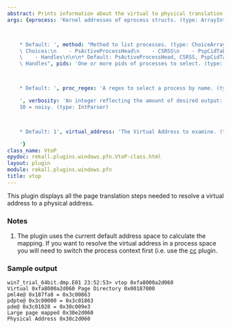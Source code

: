 ```yaml
---
abstract: Prints information about the virtual to physical translation.
args: {eprocess: 'Kernel addresses of eprocess structs. (type: ArrayIntParser)



    * Default: ', method: "Method to list processes. (type: ChoiceArray)\n\n\n* Valid\
    \ Choices:\n    - PsActiveProcessHead\n    - CSRSS\n    - PspCidTable\n    - Sessions\n\
    \    - Handles\n\n\n* Default: PsActiveProcessHead, CSRSS, PspCidTable, Sessions,\
    \ Handles", pids: 'One or more pids of processes to select. (type: ArrayIntParser)



    * Default: ', proc_regex: 'A regex to select a process by name. (type: RegEx)

    ', verbosity: 'An integer reflecting the amount of desired output: 0 = quiet,
    10 = noisy. (type: IntParser)



    * Default: 1', virtual_address: 'The Virtual Address to examine. (type: SymbolAddress)

    '}
class_name: VtoP
epydoc: rekall.plugins.windows.pfn.VtoP-class.html
layout: plugin
module: rekall.plugins.windows.pfn
title: vtop
---
```


This plugin displays all the page translation steps needed to resolve a virtual
address to a physical address.

### Notes

1. The plugin uses the current default address space to calculate the
   mapping. If you want to resolve the virtual address in a process space you
   will need to switch the process context first (i.e. use the
   [cc](SetProcessContext.html) plugin.

### Sample output

```
win7_trial_64bit.dmp.E01 23:52:53> vtop 0xfa8000a2d060
Virtual 0xfa8000a2d060 Page Directory 0x00187000
pml4e@ 0x187fa8 = 0x3c00863
pdpte@ 0x3c00000 = 0x3c01863
pde@ 0x3c01028 = 0x30c009e3
Large page mapped 0x30e2d060
Physical Address 0x30c2d060
```